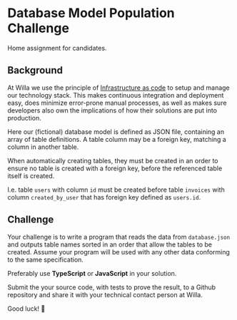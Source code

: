# Database Model Population Challenge

Home assignment for candidates.

## Background

At Willa we use the principle of [Infrastructure as code](https://en.wikipedia.org/wiki/Infrastructure_as_code) to setup and manage our technology stack. This makes continuous integration and deployment easy, does minimize error-prone manual processes, as well as makes sure developers also own the implications of how their solutions are put into production.

Here our (fictional) database model is defined as JSON file, containing an array of table definitions. A table column may be a foreign key, matching a column in another table.

When automatically creating tables, they must be created in an order to ensure no table is created with a foreign key, before the referenced table itself is created.

I.e. table `users` with column `id` must be created before table `invoices` with column `created_by_user` that has foreign key defined as `users.id`.

## Challenge

Your challenge is to write a program that reads the data from `database.json` and outputs table names sorted in an order that allow the tables to be created. Assume your program will be used with any other data conforming to the same specification.

Preferably use **TypeScript** or **JavaScript** in your solution.

Submit the your source code, with tests to prove the result, to a Github repository and share it with your technical contact person at Willa.

Good luck! 👋
